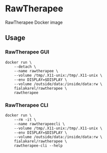 # RawTherapee

RawTherapee Docker image

## Usage

### RawTherapee GUI

    docker run \
        --detach \
        --name rawtherapee \
        --volume /tmp/.X11-unix:/tmp/.X11-unix \
        --env DISPLAY=$DISPLAY \
        --volume /outside/data:/inside/data:rw \
        fialakarel/rawtherapee \
        rawtherapee


### RawTherapee CLI

    docker run \
        --rm -it \
        --name rawtherapeecli \
        --volume /tmp/.X11-unix:/tmp/.X11-unix \
        --env DISPLAY=$DISPLAY \
        --volume /outside/data:/inside/data:rw \
        fialakarel/rawtherapee \
        rawtherapee-cli --help
